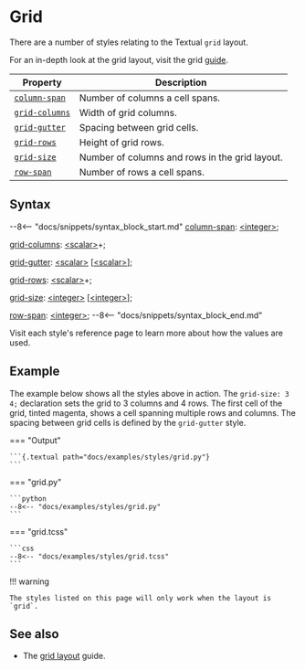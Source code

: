 # Grid

There are a number of styles relating to the Textual `grid` layout.

For an in-depth look at the grid layout, visit the grid [guide](../../guide/layout.md#grid).

| Property       | Description                                    |
|----------------|------------------------------------------------|
| [`column-span`](./column_span.md)  | Number of columns a cell spans.                |
| [`grid-columns`](./grid_columns.md) | Width of grid columns.                         |
| [`grid-gutter`](./grid_gutter.md)  | Spacing between grid cells.                    |
| [`grid-rows`](./grid_rows.md)    | Height of grid rows.                           |
| [`grid-size`](./grid_size.md)    | Number of columns and rows in the grid layout. |
| [`row-span`](./row_span.md)     | Number of rows a cell spans.                   |

## Syntax

--8<-- "docs/snippets/syntax_block_start.md"
<a href="./column_span/">column-span</a>: <a href="../../../css_types/integer">&lt;integer&gt;</a>;

<a href="./grid_columns/">grid-columns</a>: <a href="../../../css_types/scalar">&lt;scalar&gt;</a>+;

<a href="./grid_gutter/">grid-gutter</a>: <a href="../../../css_types/scalar">&lt;scalar&gt;</a> [<a href="../../../css_types/scalar">&lt;scalar&gt;</a>];

<a href="./grid_rows/">grid-rows</a>: <a href="../../../css_types/scalar">&lt;scalar&gt;</a>+;

<a href="./grid_size/">grid-size</a>: <a href="../../../css_types/integer">&lt;integer&gt;</a> [<a href="../../../css_types/integer">&lt;integer&gt;</a>];

<a href="./row_span/">row-span</a>: <a href="../../../css_types/integer">&lt;integer&gt;</a>;
--8<-- "docs/snippets/syntax_block_end.md"

Visit each style's reference page to learn more about how the values are used.

## Example

The example below shows all the styles above in action.
The `grid-size: 3 4;` declaration sets the grid to 3 columns and 4 rows.
The first cell of the grid, tinted magenta, shows a cell spanning multiple rows and columns.
The spacing between grid cells is defined by the `grid-gutter` style.

=== "Output"

    ```{.textual path="docs/examples/styles/grid.py"}
    ```

=== "grid.py"

    ```python
    --8<-- "docs/examples/styles/grid.py"
    ```

=== "grid.tcss"

    ```css
    --8<-- "docs/examples/styles/grid.tcss"
    ```

!!! warning

    The styles listed on this page will only work when the layout is `grid`.

## See also

 - The [grid layout](../../guide/layout.md#grid) guide.
